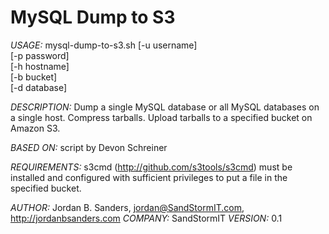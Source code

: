 MySQL Dump to S3
=================

*USAGE:* mysql-dump-to-s3.sh  [-u username] \
                              [-p password] \
                              [-h hostname] \
                              [-b bucket]   \
                              [-d database]

*DESCRIPTION:*  Dump a single MySQL database or all MySQL databases on a single
                host.  Compress tarballs.  Upload tarballs to a specified bucket
                on Amazon S3.

*BASED ON:* script by Devon Schreiner

*REQUIREMENTS:* s3cmd (http://github.com/s3tools/s3cmd) must be installed and
                configured with sufficient privileges to put a file in the
                specified bucket.

*AUTHOR:* Jordan B. Sanders, jordan@SandStormIT.com, http://jordanbsanders.com
*COMPANY:* SandStormIT
*VERSION:* 0.1

